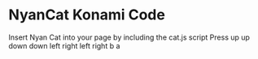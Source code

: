 # NyanCat Konami Code
Insert Nyan Cat into your page by including the cat.js script
Press up up down down left right left right b a
